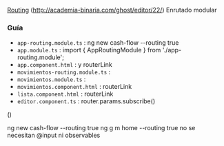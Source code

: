 [Routing](http://academia-binaria.com/enrutado-con-angular2-el-nuevo-spa/)
(http://academia-binaria.com/ghost/editor/22/)
Enrutado modular 

### Guía
- `app-routing.module.ts` : ng new cash-flow --routing true
- `app.module.ts` : import { AppRoutingModule } from './app-routing.module';
- `app.component.html` :    <router-outlet></router-outlet> y routerLink
- `movimientos-routing.module.ts` :
- `movimientos.module.ts` :
- `movimientos.component.html` : routerLink <router-outlet></router-outlet>
- `lista.component.html` :  routerLink
- `editor.component.ts` : router.params.subscribe()


()

ng new cash-flow --routing true
ng g m home --routing true
no se necesitan @input ni observables
